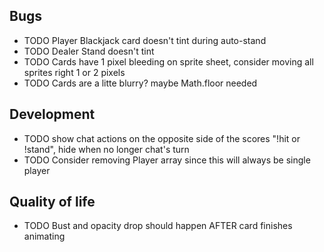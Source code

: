 ## Bugs

- TODO Player Blackjack card doesn't tint during auto-stand
- TODO Dealer Stand doesn't tint
- TODO Cards have 1 pixel bleeding on sprite sheet, consider moving all sprites right 1 or 2 pixels
- TODO Cards are a litte blurry? maybe Math.floor needed

## Development

- TODO show chat actions on the opposite side of the scores "!hit or !stand", hide when no longer chat's turn
- TODO Consider removing Player array since this will always be single player

## Quality of life

- TODO Bust and opacity drop should happen AFTER card finishes animating

